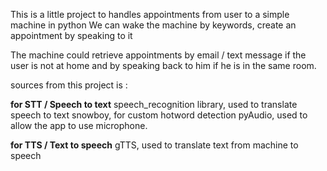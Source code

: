 This is a little project to handles appointments from user to a simple machine in python
We can wake the machine by keywords, create an appointment by speaking to it

The machine could retrieve appointments by email / text message if the user is not at home
and by speaking back to him if he is in the same room.


sources from this project is : 

**for STT / Speech to text**
speech_recognition library, used to translate speech to text
snowboy, for custom hotword detection
pyAudio, used to allow the app to use microphone.

**for TTS / Text to speech**
gTTS, used to translate text from machine to speech
